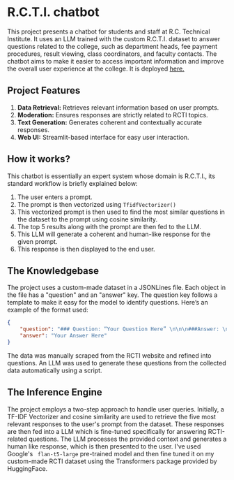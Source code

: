 # R.C.T.I. chatbot

This project presents a chatbot for students and staff at R.C. Technical Institute. It uses an LLM trained with the custom R.C.T.I. dataset to answer questions related to the college, such as department heads, fee payment procedures, result viewing, class coordinators, and faculty contacts. The chatbot aims to make it easier to access important information and improve the overall user experience at the college. It is deployed [here.](https://rcti-chatbot.streamlit.app/ "RCTI chatbot")

## Project Features

1. **Data Retrieval:** Retrieves relevant information based on user prompts.
2. **Moderation:** Ensures responses are strictly related to RCTI topics.
3. **Text Generation:** Generates coherent and contextually accurate responses.
4. **Web UI:** Streamlit-based interface for easy user interaction.

## How it works?

This chatbot is essentially an expert system whose domain is R.C.T.I., its standard workflow is briefly explained below:

1. The user enters a prompt.
2. The prompt is then vectorized using `TfidfVectorizer()`
3. This vectorized prompt is then used to find the most similar questions in the dataset to the prompt using cosine similarity.
4. The top 5 results along with the prompt are then fed to the LLM.
5. This LLM will generate a coherent and human-like response for the given prompt.
6. This response is then displayed to the end user.

## The Knowledgebase

The project uses a custom-made dataset in a JSONLines file. Each object in the file has a "question" and an "answer" key. The question key follows a template to make it easy for the model to identify questions. Here’s an example of the format used:

```json
{   
    "question": "### Question: “Your Question Here” \n\n\n###Answer: \n",  
    "answer": "Your Answer Here" 
}
```

The data was manually scraped from the RCTI website and refined into questions. An LLM was used to generate these questions from the collected data automatically using a script.

## The Inference Engine

The project employs a two-step approach to handle user queries. Initially, a TF-IDF Vectorizer and cosine similarity are used to retrieve the five most relevant responses to the user's prompt from the dataset. These responses are then fed into a LLM which is fine-tuned specifically for answering RCTI-related questions. The LLM processes the provided context and generates a human like response, which is then presented to the user. I've used Google's ` flan-t5-large` pre-trained model and then fine tuned it on my custom-made RCTI dataset using the Transformers package provided by HuggingFace.
